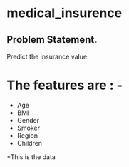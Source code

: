 # medical_insurence

## Problem Statement.
Predict the insurance value 

# The features are : -
 
 * Age
 * BMI
 * Gender
 * Smoker
 * Region
 * Children 

 *This is the data 
 
